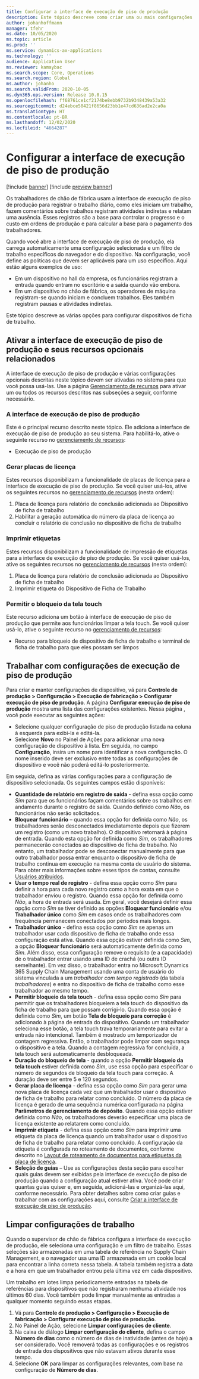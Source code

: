```yaml
---
title: Configurar a interface de execução de piso de produção
description: Este tópico descreve como criar uma ou mais configurações para a interface de execução do piso de produção. Quando você abre a interface de execução de piso de produção, ela carrega automaticamente uma configuração selecionada e um filtro de trabalho específicos do navegador e do dispositivo. Na configuração, você define as políticas que devem ser aplicáveis para um uso específico.
author: johanhoffmann
manager: tfehr
ms.date: 10/05/2020
ms.topic: article
ms.prod: ''
ms.service: dynamics-ax-applications
ms.technology: ''
audience: Application User
ms.reviewer: kamaybac
ms.search.scope: Core, Operations
ms.search.region: Global
ms.author: johanho
ms.search.validFrom: 2020-10-05
ms.dyn365.ops.version: Release 10.0.15
ms.openlocfilehash: ff68761ce1cf2174be8ebb9732b9348439a53a32
ms.sourcegitcommit: d24ebce50421f8656d23bb1e47cd636ad2e2ca0a
ms.translationtype: HT
ms.contentlocale: pt-BR
ms.lasthandoff: 12/02/2020
ms.locfileid: "4664287"
---
```

# <a name="configure-the-production-floor-execution-interface"></a>Configurar a interface de execução de piso de produção

[!include [banner](../includes/banner.md)]
[!include [preview banner](../includes/preview-banner.md)]

Os trabalhadores de chão de fábrica usam a interface de execução de piso de produção para registrar o trabalho diário, como eles iniciam um trabalho, fazem comentários sobre trabalhos registram atividades indiretas e relatam uma ausência. Esses registros são a base para controlar o progresso e o custo em ordens de produção e para calcular a base para o pagamento dos trabalhadores.

Quando você abre a interface de execução de piso de produção, ela carrega automaticamente uma configuração selecionada e um filtro de trabalho específicos do navegador e do dispositivo. Na configuração, você define as políticas que devem ser aplicáveis para um uso específico. Aqui estão alguns exemplos de uso:

- Em um dispositivo no hall da empresa, os funcionários registram a entrada quando entram no escritório e a saída quando vão embora.
- Em um dispositivo no chão de fábrica, os operadores de máquina registram-se quando iniciam e concluem trabalhos. Eles também registram pausas e atividades indiretas.

Este tópico descreve as várias opções para configurar dispositivos de ficha de trabalho.

## <a name="turn-on-the-production-floor-execution-interface-and-its-related-optional-features"></a>Ativar a interface de execução de piso de produção e seus recursos opcionais relacionados

A interface de execução de piso de produção e várias configurações opcionais descritas neste tópico devem ser ativadas no sistema para que você possa usá-las. Use a página [Gerenciamento de recursos](../../fin-ops-core/fin-ops/get-started/feature-management/feature-management-overview.md) para ativar um ou todos os recursos descritos nas subseções a seguir, conforme necessário.

### <a name="the-production-floor-execution-interface"></a>A interface de execução de piso de produção

Este é o principal recurso descrito neste tópico. Ele adiciona a interface de execução de piso de produção ao seu sistema. Para habilitá-lo, ative o seguinte recurso no [gerenciamento de recursos](../../fin-ops-core/fin-ops/get-started/feature-management/feature-management-overview.md):  
- Execução de piso de produção

### <a name="generate-license-plates"></a>Gerar placas de licença

Estes recursos disponibilizam a funcionalidade de placas de licença para a interface de execução de piso de produção. Se você quiser usá-los, ative os seguintes recursos no [gerenciamento de recursos](../../fin-ops-core/fin-ops/get-started/feature-management/feature-management-overview.md) (nesta ordem):

1. Placa de licença para relatório de conclusão adicionada ao Dispositivo de ficha de trabalho
1. Habilitar a geração automática do número da placa de licença ao concluir o relatório de conclusão no dispositivo de ficha de trabalho

### <a name="print-labels"></a>Imprimir etiquetas

Estes recursos disponibilizam a funcionalidade de impressão de etiquetas para a interface de execução de piso de produção. Se você quiser usá-los, ative os seguintes recursos no [gerenciamento de recursos](../../fin-ops-core/fin-ops/get-started/feature-management/feature-management-overview.md) (nesta ordem):

1. Placa de licença para relatório de conclusão adicionada ao Dispositivo de ficha de trabalho
1. Imprimir etiqueta do Dispositivo de Ficha de Trabalho

### <a name="allow-locking-the-touch-screen"></a>Permitir o bloqueio da tela touch

Este recurso adiciona um botão à interface de execução de piso de produção que permite aos funcionários limpar a tela touch. Se você quiser usá-lo, ative o seguinte recurso no [gerenciamento de recursos](../../fin-ops-core/fin-ops/get-started/feature-management/feature-management-overview.md):

- Recurso para bloqueio de dispositivo de ficha de trabalho e terminal de ficha de trabalho para que eles possam ser limpos

## <a name="work-with-production-floor-execution-configurations"></a>Trabalhar com configurações de execução de piso de produção

Para criar e manter configurações de dispositivo, vá para **Controle de produção \> Configuração \> Execução de fabricação \> Configurar execução de piso de produção**. A página **Configurar execução de piso de produção** mostra uma lista das configurações existentes. Nessa página , você pode executar as seguintes ações:

- Selecione qualquer configuração de piso de produção listada na coluna à esquerda para exibi-la e editá-la.
- Selecione **Novo** no Painel de Ações para adicionar uma nova configuração de dispositivo à lista. Em seguida, no campo **Configuração**, insira um nome para identificar a nova configuração. O nome inserido deve ser exclusivo entre todas as configurações de dispositivo e você não poderá editá-lo posteriormente.

Em seguida, defina as várias configurações para a configuração de dispositivo selecionada. Os seguintes campos estão disponíveis:

- **Quantidade de relatório em registro de saída** - defina essa opção como *Sim* para que os funcionários façam comentários sobre os trabalhos em andamento durante o registro de saída. Quando definido como *Não*, os funcionários não serão solicitados.
- **Bloquear funcionário** – quando essa opção for definida como *Não*, os trabalhadores serão desconectados imediatamente depois que fizerem um registro (como um novo trabalho). O dispositivo retornará à página de entrada. Quando esta opção for definida como *Sim*, os trabalhadores permanecerão conectados ao dispositivo de ficha de trabalho. No entanto, um trabalhador pode se desconectar manualmente para que outro trabalhador possa entrar enquanto o dispositivo de ficha de trabalho continua em execução na mesma conta de usuário do sistema. Para obter mais informações sobre esses tipos de contas, consulte [Usuários atribuídos](config-job-card-device.md#assigned-users).
- **Usar o tempo real de registro** - defina essa opção como *Sim* para definir a hora para cada novo registro como a hora exata em que o trabalhador enviou o registro. Quando essa opção for definida como *Não*, a hora de entrada será usada. Em geral, você desejará definir essa opção como *Sim* se tiver definido as opções **Bloquear funcionário** e/ou **Trabalhador único** como *Sim* em casos onde os trabalhadores com frequência permanecem conectados por períodos mais longos.
- **Trabalhador único** - defina essa opção como *Sim* se apenas um trabalhador usar cada dispositivo de ficha de trabalho onde essa configuração está ativa. Quando essa opção estiver definida como *Sim*, a opção **Bloquear funcionário** será automaticamente definida como *Sim*. Além disso, essa configuração remove o requisito (e a capacidade) de o trabalhador entrar usando uma ID de crachá (ou outra ID semelhante). Em vez disso, o trabalhador entra no Microsoft Dynamics 365 Supply Chain Management usando uma conta de usuário do sistema vinculada a um *trabalhador com tempo registrado* (da tabela *trabalhadores*) e entra no dispositivo de ficha de trabalho como esse trabalhador ao mesmo tempo.
- **Permitir bloqueio da tela touch** - defina essa opção como *Sim* para permitir que os trabalhadores bloqueiem a tela touch do dispositivo da ficha de trabalho para que possam corrigi-lo. Quando essa opção é definida como *Sim*, um botão **Tela de bloqueio para correção** é adicionado à página de entrada do dispositivo. Quando um trabalhador seleciona esse botão, a tela touch trava temporariamente para evitar a entrada não intencional. Também é mostrado um temporizador de contagem regressiva. Então, o trabalhador pode limpar com segurança o dispositivo e a tela. Quando a contagem regressiva for concluída, a tela touch será automaticamente desbloqueada.
- **Duração do bloqueio de tela** - quando a opção **Permitir bloqueio da tela touch** estiver definida como *Sim*, use essa opção para especificar o número de segundos de bloqueio da tela touch para correção. A duração deve ser entre 5 e 120 segundos.
- **Gerar placa de licença** - defina essa opção como *Sim* para gerar uma nova placa de licença cada vez que um trabalhador usar o dispositivo de ficha de trabalho para relatar como concluído. O número da placa de licença é gerado de uma sequência numérica configurada na página **Parâmetros de gerenciamento de depósito**. Quando essa opção estiver definida como *Não*, os trabalhadores deverão especificar uma placa de licença existente ao relatarem como concluído.
- **Imprimir etiqueta** - defina essa opção como *Sim* para imprimir uma etiqueta da placa de licença quando um trabalhador usar o dispositivo de ficha de trabalho para relatar como concluído. A configuração da etiqueta é configurada no roteamento de documentos, conforme descrito no [Layout de roteamento de documentos para etiquetas da placa de licença](../warehousing/document-routing-layout-for-license-plates.md).
- **Seleção de guias** – Use as configurações desta seção para escolher quais guias devem ser exibidas pela interface de execução de piso de produção quando a configuração atual estiver ativa. Você pode criar quantas guias quiser e, em seguida, adicioná-las e organizá-las aqui, conforme necessário. Para obter detalhes sobre como criar guias e trabalhar com as configurações aqui, consulte [Criar a interface de execução de piso de produção](production-floor-execution-tabs.md).

## <a name="clean-up-job-configurations"></a>Limpar configurações de trabalho

Quando o supervisor de chão de fábrica configura a interface de execução de produção, ele seleciona uma configuração e um filtro de trabalho. Essas seleções são armazenadas em uma tabela de referência no Supply Chain Management, e o navegador usa uma ID armazenada em um cookie local para encontrar a linha correta nessa tabela. A tabela também registra a data e a hora em que um trabalhador entrou pela última vez em cada dispositivo.

Um trabalho em lotes limpa periodicamente entradas na tabela de referências para dispositivos que não registraram nenhuma atividade nos últimos 60 dias. Você também pode limpar manualmente as entradas a qualquer momento seguindo essas etapas.

1. Vá para **Controle de produção \> Configuração \> Execução de fabricação \> Configurar execução de piso de produção**.
1. No Painel de Ação, selecione **Limpar configurações de cliente**.
1. Na caixa de diálogo **Limpar configuração do cliente**, defina o campo **Número de dias** como o número de dias de inatividade (antes de hoje) a ser considerado. Você removerá todas as configurações e os registros de entrada dos dispositivos que não estavam ativos durante esse tempo.
1. Selecione **OK** para limpar as configurações relevantes, com base na configuração de **Número de dias**.

